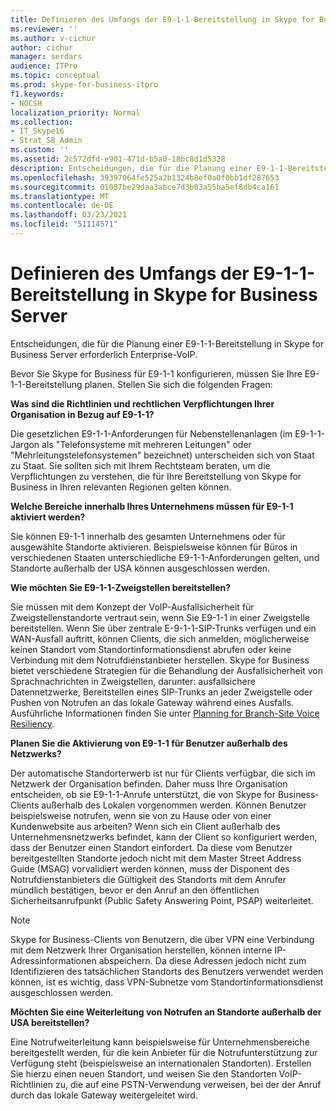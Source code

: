 ```yaml
---
title: Definieren des Umfangs der E9-1-1-Bereitstellung in Skype for Business Server
ms.reviewer: ''
ms.author: v-cichur
author: cichur
manager: serdars
audience: ITPro
ms.topic: conceptual
ms.prod: skype-for-business-itpro
f1.keywords:
- NOCSH
localization_priority: Normal
ms.collection:
- IT_Skype16
- Strat_SB_Admin
ms.custom: ''
ms.assetid: 2c572dfd-e901-471d-b5a0-18bc8d1d5328
description: Entscheidungen, die für die Planung einer E9-1-1-Bereitstellung in Skype for Business Server erforderlich Enterprise-VoIP.
ms.openlocfilehash: 39397064fe525a2b1324b8ef0a0f0bb1df287653
ms.sourcegitcommit: 01087be29daa3abce7d3b03a55ba5ef8db4ca161
ms.translationtype: MT
ms.contentlocale: de-DE
ms.lasthandoff: 03/23/2021
ms.locfileid: "51114571"
---
```

# <a name="define-the-scope-of-the-e9-1-1-deployment-in-skype-for-business-server"></a>Definieren des Umfangs der E9-1-1-Bereitstellung in Skype for Business Server

Entscheidungen, die für die Planung einer E9-1-1-Bereitstellung in Skype for Business Server erforderlich Enterprise-VoIP.

Bevor Sie Skype for Business für E9-1-1 konfigurieren, müssen Sie Ihre E9-1-1-Bereitstellung planen. Stellen Sie sich die folgenden Fragen:

 **Was sind die Richtlinien und rechtlichen Verpflichtungen Ihrer Organisation in Bezug auf E9-1-1?**

 Die gesetzlichen E9-1-1-Anforderungen für Nebenstellenanlagen (im E9-1-1-Jargon als "Telefonsysteme mit mehreren Leitungen" oder "Mehrleitungstelefonsystemen" bezeichnet) unterscheiden sich von Staat zu Staat. Sie sollten sich mit Ihrem Rechtsteam beraten, um die Verpflichtungen zu verstehen, die für Ihre Bereitstellung von Skype for Business in Ihren relevanten Regionen gelten können.

 **Welche Bereiche innerhalb Ihres Unternehmens müssen für E9-1-1 aktiviert werden?**

 Sie können E9-1-1 innerhalb des gesamten Unternehmens oder für ausgewählte Standorte aktivieren. Beispielsweise können für Büros in verschiedenen Staaten unterschiedliche E9-1-1-Anforderungen gelten, und Standorte außerhalb der USA können ausgeschlossen werden.

 **Wie möchten Sie E9-1-1-Zweigstellen bereitstellen?**

 Sie müssen mit dem Konzept der VoIP-Ausfallsicherheit für Zweigstellenstandorte vertraut sein, wenn Sie E9-1-1 in einer Zweigstelle bereitstellen. Wenn Sie über zentrale E-9-1-1-SIP-Trunks verfügen und ein WAN-Ausfall auftritt, können Clients, die sich anmelden, möglicherweise keinen Standort vom Standortinformationsdienst abrufen oder keine Verbindung mit dem Notrufdienstanbieter herstellen. Skype for Business bietet verschiedene Strategien für die Behandlung der Ausfallsicherheit von Sprachnachrichten in Zweigstellen, darunter: ausfallsichere Datennetzwerke, Bereitstellen eines SIP-Trunks an jeder Zweigstelle oder Pushen von Notrufen an das lokale Gateway während eines Ausfalls. Ausführliche Informationen finden Sie unter [Planning for Branch-Site Voice Resiliency](/previous-versions/office/lync-server-2013/lync-server-2013-planning-for-branch-site-voice-resiliency).

 **Planen Sie die Aktivierung von E9-1-1 für Benutzer außerhalb des Netzwerks?**

 Der automatische Standorterwerb ist nur für Clients verfügbar, die sich im Netzwerk der Organisation befinden. Daher muss Ihre Organisation entscheiden, ob sie E9-1-1-Anrufe unterstützt, die von Skype for Business-Clients außerhalb des Lokalen vorgenommen werden. Können Benutzer beispielsweise notrufen, wenn sie von zu Hause oder von einer Kundenwebsite aus arbeiten? Wenn sich ein Client außerhalb des Unternehmensnetzwerks befindet, kann der Client so konfiguriert werden, dass der Benutzer einen Standort einfordert. Da diese vom Benutzer bereitgestellten Standorte jedoch nicht mit dem Master Street Address Guide (MSAG) vorvalidiert werden können, muss der Disponent des Notrufdienstanbieters die Gültigkeit des Standorts mit dem Anrufer mündlich bestätigen, bevor er den Anruf an den öffentlichen Sicherheitsanrufpunkt (Public Safety Answering Point, PSAP) weiterleitet.

> [!NOTE]
> Skype for Business-Clients von Benutzern, die über VPN eine Verbindung mit dem Netzwerk Ihrer Organisation herstellen, können interne IP-Adressinformationen abspeichern. Da diese Adressen jedoch nicht zum Identifizieren des tatsächlichen Standorts des Benutzers verwendet werden können, ist es wichtig, dass VPN-Subnetze vom Standortinformationsdienst ausgeschlossen werden.

 **Möchten Sie eine Weiterleitung von Notrufen an Standorte außerhalb der USA bereitstellen?**

 Eine Notrufweiterleitung kann beispielsweise für Unternehmensbereiche bereitgestellt werden, für die kein Anbieter für die Notrufunterstützung zur Verfügung steht (beispielsweise an internationalen Standorten). Erstellen Sie hierzu einen neuen Standort, und weisen Sie den Standorten VoIP-Richtlinien zu, die auf eine PSTN-Verwendung verweisen, bei der der Anruf durch das lokale Gateway weitergeleitet wird.